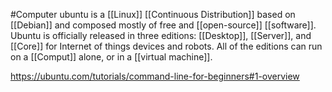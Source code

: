 #Computer 
ubuntu is a [[Linux]] [[Continuous Distribution]] based on [[Debian]] and composed mostly of free and [[open-source]] [[software]]. Ubuntu is officially released in three editions: [[Desktop]], [[Server]], and [[Core]] for Internet of things devices and robots. All of the editions can run on a [[Comput]] alone, or in a [[virtual machine]].

https://ubuntu.com/tutorials/command-line-for-beginners#1-overview